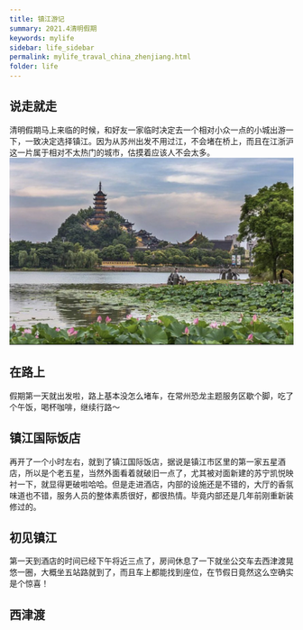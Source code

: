 ```yaml
---
title: 镇江游记
summary: 2021.4清明假期
keywords: mylife
sidebar: life_sidebar
permalink: mylife_traval_china_zhenjiang.html
folder: life
---
```


## 说走就走
清明假期马上来临的时候，和好友一家临时决定去一个相对小众一点的小城出游一下，一致决定选择镇江。因为从苏州出发不用过江，不会堵在桥上，而且在江浙沪这一片属于相对不太热门的城市，估摸着应该人不会太多。
![Image of Zhen Jiang](https://github.com/selinalisz0/selinalisz0.GitHub.io/blob/main/images/Zhenjiang1.jpg)

## 在路上
假期第一天就出发啦，路上基本没怎么堵车，在常州恐龙主题服务区歇个脚，吃了个午饭，喝杯咖啡，继续行路～
## 镇江国际饭店
再开了一个小时左右，就到了镇江国际饭店，据说是镇江市区里的第一家五星酒店，所以是个老五星，当然外面看着就破旧一点了，尤其被对面新建的苏宁凯悦映衬一下，就显得更破啦哈哈。但是走进酒店，内部的设施还是不错的，大厅的香氛味道也不错，服务人员的整体素质很好，都很热情。毕竟内部还是几年前刚重新装修过的。
## 初见镇江
第一天到酒店的时间已经下午将近三点了，房间休息了一下就坐公交车去西津渡晃悠一圈，大概坐五站路就到了，而且车上都能找到座位，在节假日竟然这么空确实是个惊喜！
## 西津渡
